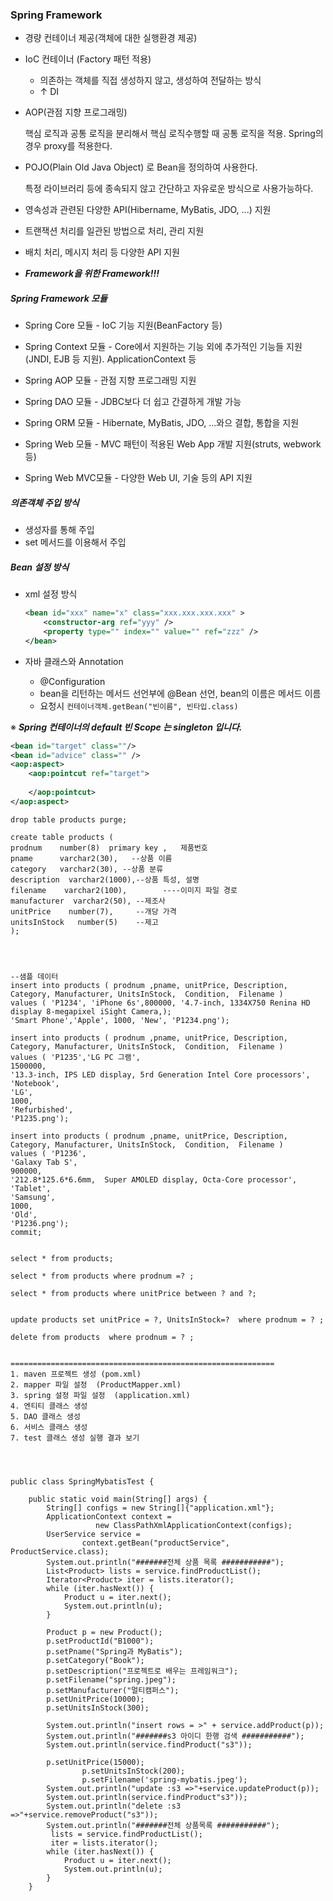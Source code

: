 ### Spring Framework

- 경량 컨테이너 제공(객체에 대한 실행환경 제공)

- IoC 컨테이너 (Factory 패턴 적용)

  - 의존하는 객체를 직접 생성하지 않고, 생성하여 전달하는 방식
  - ↑ DI

- AOP(관점 지향 프로그래밍)

  핵심 로직과 공통 로직을 분리해서 핵심 로직수행할 때 공통 로직을 적용. Spring의 경우 proxy를 적용한다.

- POJO(Plain Old Java Object) 로 Bean을 정의하여 사용한다.

  특정 라이브러리 등에 종속되지 않고 간단하고 자유로운 방식으로 사용가능하다.

- 영속성과 관련된 다양한 API(Hibername, MyBatis, JDO, ...) 지원
- 트랜잭션 처리를 일관된 방법으로 처리, 관리 지원
- 배치 처리, 메시지 처리 등 다양한 API 지원
- ***Framework을 위한 Framework!!!***



##### Spring Framework 모듈

- Spring Core 모듈 - IoC 기능 지원(BeanFactory 등)
- Spring Context 모듈 - Core에서 지원하는 기능 외에 추가적인 기능들 지원(JNDI, EJB 등 지원). ApplicationContext 등
- Spring AOP 모듈 - 관점 지향 프로그래밍 지원
- Spring DAO 모듈 - JDBC보다 더 쉽고 간결하게 개발 가능
- Spring ORM 모듈 - Hibernate, MyBatis, JDO, ...와으 결합, 통합을 지원
- Spring Web 모듈 - MVC 패턴이 적용된 Web App 개발 지원(struts, webwork 등)

- Spring Web MVC모듈 - 다양한 Web UI, 기술 등의 API 지원



##### 의존객체 주입 방식

- 생성자를 통해 주입
- set 메서드를 이용해서 주입



##### Bean 설정 방식

- xml 설정 방식

  ```xml
  <bean id="xxx" name="x" class="xxx.xxx.xxx.xxx" >
      <constructor-arg ref="yyy" />
      <property type="" index="" value="" ref="zzz" />
  </bean>
  ```

- 자바 클래스와 Annotation

  - @Configuration
  - bean을 리턴하는 메서드 선언부에 @Bean 선언, bean의 이름은 메서드 이름
  - 요청시 ```컨테이너객체.getBean("빈이름", 빈타입.class)```

※ ***Spring 컨테이너의 default 빈 Scope 는 singleton 입니다.***





```xml
<bean id="target" class=""/>
<bean id="advice" class="" />
<aop:aspect>
    <aop:pointcut ref="target">
        
    </aop:pointcut>
</aop:aspect>

```





```
drop table products purge;

create table products (
prodnum    number(8)  primary key ,   제품번호
pname      varchar2(30),   --상품 이름
category   varchar2(30), --상품 분류
description  varchar2(1000),--상품 특성, 설명
filename    varchar2(100),        ----이미지 파일 경로
manufacturer  varchar2(50), --제조사
unitPrice    number(7),     --개당 가격
unitsInStock   number(5)    --제고
);

 


--샘플 데이터 
insert into products ( prodnum ,pname, unitPrice, Description, Category, Manufacturer, UnitsInStock,  Condition,  Filename )
values ( 'P1234', 'iPhone 6s',800000, '4.7-inch, 1334X750 Renina HD display 8-megapixel iSight Camera,);
'Smart Phone','Apple', 1000, 'New', 'P1234.png');

insert into products ( prodnum ,pname, unitPrice, Description, Category, Manufacturer, UnitsInStock,  Condition,  Filename )
values ( 'P1235','LG PC 그램',
1500000,
'13.3-inch, IPS LED display, 5rd Generation Intel Core processors',
'Notebook',
'LG',
1000,
'Refurbished',
'P1235.png');

insert into products ( prodnum ,pname, unitPrice, Description, Category, Manufacturer, UnitsInStock,  Condition,  Filename )
values ( 'P1236',
'Galaxy Tab S',
900000,
'212.8*125.6*6.6mm,  Super AMOLED display, Octa-Core processor',
'Tablet',
'Samsung',
1000,
'Old',
'P1236.png');
commit;


select * from products;

select * from products where prodnum =? ;

select * from products where unitPrice between ? and ?;


update products set unitPrice = ?, UnitsInStock=?  where prodnum = ? ;

delete from products  where prodnum = ? ;
 
 
===========================================================
1. maven 프로젝트 생성 (pom.xml)
2. mapper 파일 설정  (ProductMapper.xml)
3. spring 설정 파일 설정  (application.xml)
4. 엔티티 클래스 생성
5. DAO 클래스 생성
6. 서비스 클래스 생성
7. test 클래스 생성 실행 결과 보기
 
 
 
 
public class SpringMybatisTest {

	public static void main(String[] args) {
		String[] configs = new String[]{"application.xml"};
		ApplicationContext context = 
				   new ClassPathXmlApplicationContext(configs);
		UserService service = 
				context.getBean("productService", ProductService.class);
		System.out.println("#######전체 상품 목록 ###########");
		List<Product> lists = service.findProductList();
		Iterator<Product> iter = lists.iterator();
		while (iter.hasNext()) {
			Product u = iter.next();
			System.out.println(u);
		}
		
		Product p = new Product();
        p.setProductId("B1000");
    	p.setPname("Spring과 MyBatis");
    	p.setCategory("Book");
    	p.setDescription("프로젝트로 배우는 프레임워크");
    	p.setFilename("spring.jpeg");
    	p.setManufacturer("멀티캠퍼스");
    	p.setUnitPrice(10000);
    	p.setUnitsInStock(300); 
		 
		System.out.println("insert rows = >" + service.addProduct(p));		
		System.out.println("#######s3 아이디 한행 검색 ###########"); 
		System.out.println(service.findProduct("s3"));		
		
		p.setUnitPrice(15000);
    			p.setUnitsInStock(200);  
    			p.setFilename('spring-mybatis.jpeg');
		System.out.println("update :s3 =>"+service.updateProduct(p));
		System.out.println(service.findProduct"s3"));
		System.out.println("delete :s3 =>"+service.removeProduct("s3"));
		System.out.println("#######전체 상품목록 ###########");
		 lists = service.findProductList();
		 iter = lists.iterator();
		while (iter.hasNext()) {
			Product u = iter.next();
			System.out.println(u);
		}
	}
 
```



